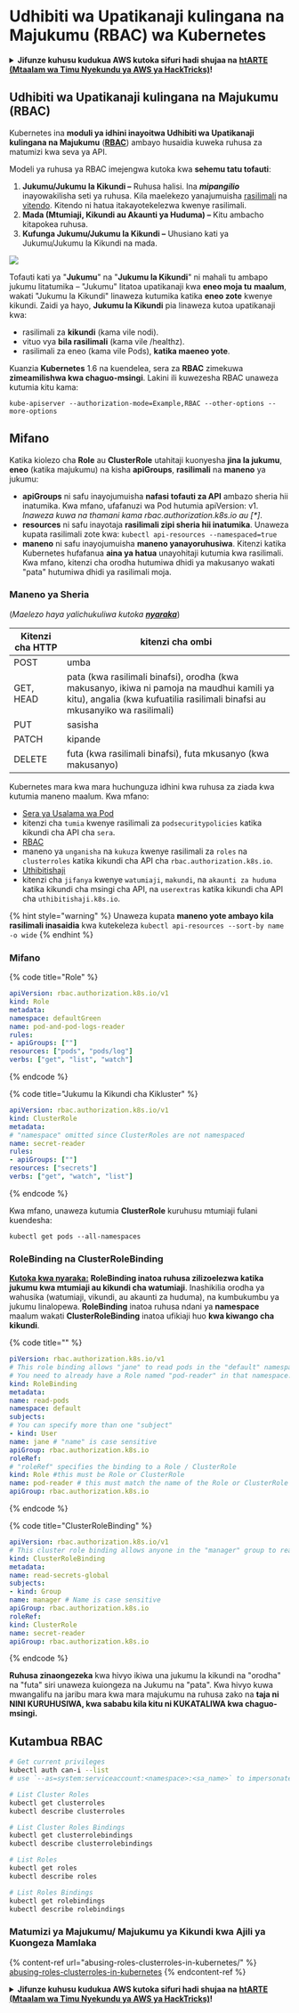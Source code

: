 # Udhibiti wa Upatikanaji kulingana na Majukumu (RBAC) wa Kubernetes

<details>

<summary><strong>Jifunze kuhusu kudukua AWS kutoka sifuri hadi shujaa na</strong> <a href="https://training.hacktricks.xyz/courses/arte"><strong>htARTE (Mtaalam wa Timu Nyekundu ya AWS ya HackTricks)</strong></a><strong>!</strong></summary>

Njia nyingine za kusaidia HackTricks:

* Ikiwa unataka kuona **kampuni yako ikitangazwa kwenye HackTricks** au **kupakua HackTricks kwa PDF** Angalia [**MIPANGO YA KUJIUNGA**](https://github.com/sponsors/carlospolop)!
* Pata [**bidhaa rasmi za PEASS & HackTricks**](https://peass.creator-spring.com)
* Gundua [**Familia ya PEASS**](https://opensea.io/collection/the-peass-family), mkusanyiko wetu wa [**NFTs**](https://opensea.io/collection/the-peass-family) ya kipekee
* **Jiunge na** 💬 [**Kikundi cha Discord**](https://discord.gg/hRep4RUj7f) au [**kikundi cha telegram**](https://t.me/peass) au **nifuata** kwenye **Twitter** 🐦 [**@carlospolopm**](https://twitter.com/carlospolopm)**.**
* **Shiriki mbinu zako za kudukua kwa kuwasilisha PRs kwa** [**HackTricks**](https://github.com/carlospolop/hacktricks) na [**HackTricks Cloud**](https://github.com/carlospolop/hacktricks-cloud) repos za github.

</details>

## Udhibiti wa Upatikanaji kulingana na Majukumu (RBAC)

Kubernetes ina **moduli ya idhini inayoitwa Udhibiti wa Upatikanaji kulingana na Majukumu** ([**RBAC**](https://kubernetes.io/docs/reference/access-authn-authz/rbac/)) ambayo husaidia kuweka ruhusa za matumizi kwa seva ya API.

Modeli ya ruhusa ya RBAC imejengwa kutoka kwa **sehemu tatu tofauti**:

1. **Jukumu/Jukumu la Kikundi –** Ruhusa halisi. Ina _**mipangilio**_ inayowakilisha seti ya ruhusa. Kila maelekezo yanajumuisha [rasilimali](https://kubernetes.io/docs/reference/kubectl/overview/#resource-types) na [vitendo](https://kubernetes.io/docs/reference/access-authn-authz/authorization/#determine-the-request-verb). Kitendo ni hatua itakayotekelezwa kwenye rasilimali.
2. **Mada (Mtumiaji, Kikundi au Akaunti ya Huduma) –** Kitu ambacho kitapokea ruhusa.
3. **Kufunga Jukumu/Jukumu la Kikundi –** Uhusiano kati ya Jukumu/Jukumu la Kikundi na mada.

![](https://www.cyberark.com/wp-content/uploads/2018/12/rolebiding\_serviceaccount\_and\_role-1024x551.png)

Tofauti kati ya "**Jukumu**" na "**Jukumu la Kikundi**" ni mahali tu ambapo jukumu litatumika – "Jukumu" litatoa upatikanaji kwa **eneo moja tu** **maalum**, wakati "Jukumu la Kikundi" linaweza kutumika katika **eneo zote** kwenye kikundi. Zaidi ya hayo, **Jukumu la Kikundi** pia linaweza kutoa upatikanaji kwa:

* rasilimali za **kikundi** (kama vile nodi).
* vituo vya **bila rasilimali** (kama vile /healthz).
* rasilimali za eneo (kama vile Pods), **katika maeneo yote**.

Kuanzia **Kubernetes** 1.6 na kuendelea, sera za **RBAC** zimekuwa **zimeamilishwa kwa chaguo-msingi**. Lakini ili kuwezesha RBAC unaweza kutumia kitu kama:
```
kube-apiserver --authorization-mode=Example,RBAC --other-options --more-options
```
## Mifano

Katika kiolezo cha **Role** au **ClusterRole** utahitaji kuonyesha **jina la jukumu**, **eneo** (katika majukumu) na kisha **apiGroups**, **rasilimali** na **maneno** ya jukumu:

* **apiGroups** ni safu inayojumuisha **nafasi tofauti za API** ambazo sheria hii inatumika. Kwa mfano, ufafanuzi wa Pod hutumia apiVersion: v1. _Inaweza kuwa na thamani kama rbac.authorization.k8s.io au \[\*]_.
* **resources** ni safu inayotaja **rasilimali zipi sheria hii inatumika**. Unaweza kupata rasilimali zote kwa: `kubectl api-resources --namespaced=true`
* **maneno** ni safu inayojumuisha **maneno yanayoruhusiwa**. Kitenzi katika Kubernetes hufafanua **aina ya hatua** unayohitaji kutumia kwa rasilimali. Kwa mfano, kitenzi cha orodha hutumiwa dhidi ya makusanyo wakati "pata" hutumiwa dhidi ya rasilimali moja.

### Maneno ya Sheria

(_Maelezo haya yalichukuliwa kutoka_ [_**nyaraka**_](https://kubernetes.io/docs/reference/access-authn-authz/authorization/#determine-the-request-verb))

| Kitenzi cha HTTP | kitenzi cha ombi                                                                                                                                                  |
| --------- | ------------------------------------------------------------------------------------------------------------------------------------------------------------- |
| POST      | umba                                                                                                                                                        |
| GET, HEAD | pata (kwa rasilimali binafsi), orodha (kwa makusanyo, ikiwa ni pamoja na maudhui kamili ya kitu), angalia (kwa kufuatilia rasilimali binafsi au mkusanyiko wa rasilimali) |
| PUT       | sasisha                                                                                                                                                        |
| PATCH     | kipande                                                                                                                                                         |
| DELETE    | futa (kwa rasilimali binafsi), futa mkusanyo (kwa makusanyo)                                                                                         |

Kubernetes mara kwa mara huchunguza idhini kwa ruhusa za ziada kwa kutumia maneno maalum. Kwa mfano:

* [Sera ya Usalama wa Pod](https://kubernetes.io/docs/concepts/policy/pod-security-policy/)
* kitenzi cha `tumia` kwenye rasilimali za `podsecuritypolicies` katika kikundi cha API cha `sera`.
* [RBAC](https://kubernetes.io/docs/reference/access-authn-authz/rbac/#privilege-escalation-prevention-and-bootstrapping)
* maneno ya `unganisha` na `kukuza` kwenye rasilimali za `roles` na `clusterroles` katika kikundi cha API cha `rbac.authorization.k8s.io`.
* [Uthibitishaji](https://kubernetes.io/docs/reference/access-authn-authz/authentication/)
* kitenzi cha `jifanya` kwenye `watumiaji`, `makundi`, na `akaunti za huduma` katika kikundi cha msingi cha API, na `userextras` katika kikundi cha API cha `uthibitishaji.k8s.io`.

{% hint style="warning" %}
Unaweza kupata **maneno yote ambayo kila rasilimali inasaidia** kwa kutekeleza `kubectl api-resources --sort-by name -o wide`
{% endhint %}

### Mifano

{% code title="Role" %}
```yaml
apiVersion: rbac.authorization.k8s.io/v1
kind: Role
metadata:
namespace: defaultGreen
name: pod-and-pod-logs-reader
rules:
- apiGroups: [""]
resources: ["pods", "pods/log"]
verbs: ["get", "list", "watch"]
```
{% endcode %}

{% code title="Jukumu la Kikundi cha Kikluster" %}
```yaml
apiVersion: rbac.authorization.k8s.io/v1
kind: ClusterRole
metadata:
# "namespace" omitted since ClusterRoles are not namespaced
name: secret-reader
rules:
- apiGroups: [""]
resources: ["secrets"]
verbs: ["get", "watch", "list"]
```
{% endcode %}

Kwa mfano, unaweza kutumia **ClusterRole** kuruhusu mtumiaji fulani kuendesha:
```
kubectl get pods --all-namespaces
```
### **RoleBinding na ClusterRoleBinding**

**[Kutoka kwa nyaraka:](https://kubernetes.io/docs/reference/access-authn-authz/rbac/#rolebinding-and-clusterrolebinding)** **RoleBinding inatoa ruhusa zilizoelezwa katika jukumu kwa mtumiaji au kikundi cha watumiaji**. Inashikilia orodha ya wahusika (watumiaji, vikundi, au akaunti za huduma), na kumbukumbu ya jukumu linalopewa. **RoleBinding** inatoa ruhusa ndani ya **namespace** maalum wakati **ClusterRoleBinding** inatoa ufikiaji huo **kwa kiwango cha kikundi**.

{% code title="" %}
```yaml
piVersion: rbac.authorization.k8s.io/v1
# This role binding allows "jane" to read pods in the "default" namespace.
# You need to already have a Role named "pod-reader" in that namespace.
kind: RoleBinding
metadata:
name: read-pods
namespace: default
subjects:
# You can specify more than one "subject"
- kind: User
name: jane # "name" is case sensitive
apiGroup: rbac.authorization.k8s.io
roleRef:
# "roleRef" specifies the binding to a Role / ClusterRole
kind: Role #this must be Role or ClusterRole
name: pod-reader # this must match the name of the Role or ClusterRole you wish to bind to
apiGroup: rbac.authorization.k8s.io
```
{% endcode %}

{% code title="ClusterRoleBinding" %}
```yaml
apiVersion: rbac.authorization.k8s.io/v1
# This cluster role binding allows anyone in the "manager" group to read secrets in any namespace.
kind: ClusterRoleBinding
metadata:
name: read-secrets-global
subjects:
- kind: Group
name: manager # Name is case sensitive
apiGroup: rbac.authorization.k8s.io
roleRef:
kind: ClusterRole
name: secret-reader
apiGroup: rbac.authorization.k8s.io
```
{% endcode %}

**Ruhusa zinaongezeka** kwa hivyo ikiwa una jukumu la kikundi na "orodha" na "futa" siri unaweza kuiongeza na Jukumu na "pata". Kwa hivyo kuwa mwangalifu na jaribu mara kwa mara majukumu na ruhusa zako na **taja ni NINI KURUHUSIWA, kwa sababu kila kitu ni KUKATALIWA kwa chaguo-msingi.**

## **Kutambua RBAC**
```bash
# Get current privileges
kubectl auth can-i --list
# use `--as=system:serviceaccount:<namespace>:<sa_name>` to impersonate a service account

# List Cluster Roles
kubectl get clusterroles
kubectl describe clusterroles

# List Cluster Roles Bindings
kubectl get clusterrolebindings
kubectl describe clusterrolebindings

# List Roles
kubectl get roles
kubectl describe roles

# List Roles Bindings
kubectl get rolebindings
kubectl describe rolebindings
```
### Matumizi ya Majukumu/ Majukumu ya Kikundi kwa Ajili ya Kuongeza Mamlaka

{% content-ref url="abusing-roles-clusterroles-in-kubernetes/" %}
[abusing-roles-clusterroles-in-kubernetes](abusing-roles-clusterroles-in-kubernetes/)
{% endcontent-ref %}

<details>

<summary><strong>Jifunze kuhusu kudukua AWS kutoka sifuri hadi shujaa na</strong> <a href="https://training.hacktricks.xyz/courses/arte"><strong>htARTE (Mtaalam wa Timu Nyekundu ya AWS ya HackTricks)</strong></a><strong>!</strong></summary>

Njia nyingine za kusaidia HackTricks:

* Ikiwa unataka kuona **kampuni yako ikionekana kwenye HackTricks** au **kupakua HackTricks kwa PDF** Angalia [**MIPANGO YA USAJILI**](https://github.com/sponsors/carlospolop)!
* Pata [**bidhaa rasmi za PEASS & HackTricks**](https://peass.creator-spring.com)
* Gundua [**Familia ya PEASS**](https://opensea.io/collection/the-peass-family), mkusanyiko wetu wa [**NFTs**](https://opensea.io/collection/the-peass-family) ya kipekee
* **Jiunge na** 💬 [**Kikundi cha Discord**](https://discord.gg/hRep4RUj7f) au kikundi cha [**telegram**](https://t.me/peass) au **fuata** kwenye **Twitter** 🐦 [**@carlospolopm**](https://twitter.com/carlospolopm)**.**
* **Shiriki mbinu zako za kudukua kwa kuwasilisha PRs kwa** [**HackTricks**](https://github.com/carlospolop/hacktricks) na [**HackTricks Cloud**](https://github.com/carlospolop/hacktricks-cloud) repos za github.

</details>
